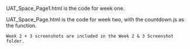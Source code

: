 UAT_Space_Page1.html is the code for week one. 

UAT_Space_Page.html is the code for week two, with the countdown.js as the function. 
   
    Week 2 + 3 screenshots are included in the Week 2 & 3 Screenshot folder.